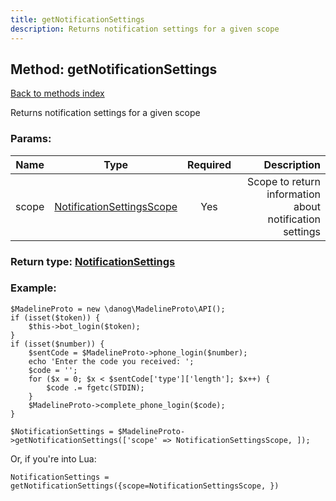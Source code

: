 ```yaml
---
title: getNotificationSettings
description: Returns notification settings for a given scope
---
```

## Method: getNotificationSettings  
[Back to methods index](index.md)


Returns notification settings for a given scope

### Params:

| Name     |    Type       | Required | Description |
|----------|:-------------:|:--------:|------------:|
|scope|[NotificationSettingsScope](../types/NotificationSettingsScope.md) | Yes|Scope to return information about notification settings|


### Return type: [NotificationSettings](../types/NotificationSettings.md)

### Example:


```
$MadelineProto = new \danog\MadelineProto\API();
if (isset($token)) {
    $this->bot_login($token);
}
if (isset($number)) {
    $sentCode = $MadelineProto->phone_login($number);
    echo 'Enter the code you received: ';
    $code = '';
    for ($x = 0; $x < $sentCode['type']['length']; $x++) {
        $code .= fgetc(STDIN);
    }
    $MadelineProto->complete_phone_login($code);
}

$NotificationSettings = $MadelineProto->getNotificationSettings(['scope' => NotificationSettingsScope, ]);
```

Or, if you're into Lua:

```
NotificationSettings = getNotificationSettings({scope=NotificationSettingsScope, })
```


